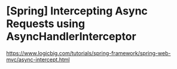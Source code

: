 # [Spring] Intercepting Async Requests using AsyncHandlerInterceptor











https://www.logicbig.com/tutorials/spring-framework/spring-web-mvc/async-intercept.html




